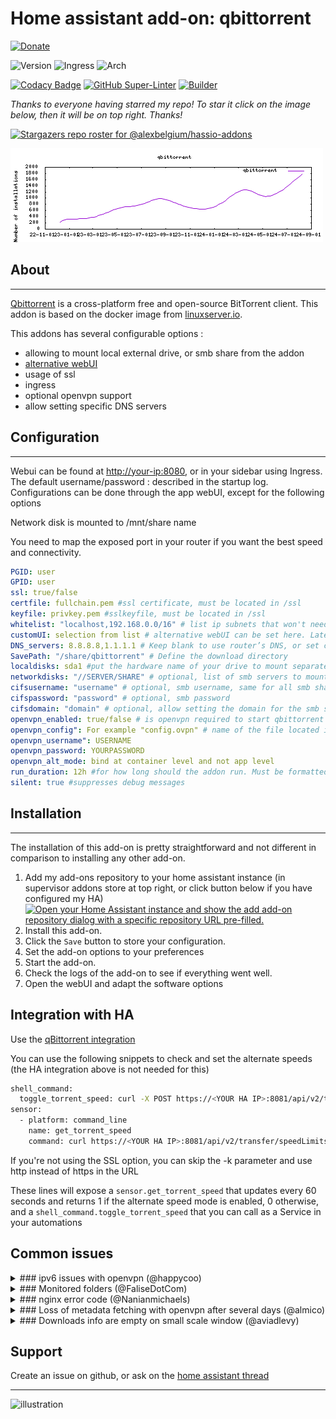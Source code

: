 # Home assistant add-on: qbittorrent

[![Donate][donation-badge]](https://www.buymeacoffee.com/alexbelgium)

![Version](https://img.shields.io/badge/dynamic/json?label=Version&query=%24.version&url=https%3A%2F%2Fraw.githubusercontent.com%2Falexbelgium%2Fhassio-addons%2Fmaster%2Fqbittorrent%2Fconfig.json)
![Ingress](https://img.shields.io/badge/dynamic/json?label=Ingress&query=%24.ingress&url=https%3A%2F%2Fraw.githubusercontent.com%2Falexbelgium%2Fhassio-addons%2Fmaster%2Fqbittorrent%2Fconfig.json)
![Arch](https://img.shields.io/badge/dynamic/json?color=success&label=Arch&query=%24.arch&url=https%3A%2F%2Fraw.githubusercontent.com%2Falexbelgium%2Fhassio-addons%2Fmaster%2Fqbittorrent%2Fconfig.json)

[![Codacy Badge](https://app.codacy.com/project/badge/Grade/9c6cf10bdbba45ecb202d7f579b5be0e)](https://www.codacy.com/gh/alexbelgium/hassio-addons/dashboard?utm_source=github.com&utm_medium=referral&utm_content=alexbelgium/hassio-addons&utm_campaign=Badge_Grade)
[![GitHub Super-Linter](https://img.shields.io/github/actions/workflow/status/alexbelgium/hassio-addons/weekly-supelinter.yaml?label=Lint%20code%20base)](https://github.com/marketplace/actions/weekly-supelinter.yaml)
[![Builder](https://img.shields.io/github/actions/workflow/status/alexbelgium/hassio-addons/builder.yaml?label=Builder)](https://github.com/alexbelgium/hassio-addons/actions/workflows/builder.yaml)

[donation-badge]: https://img.shields.io/badge/Buy%20me%20a%20coffee-%23d32f2f?logo=buy-me-a-coffee&style=flat&logoColor=white

_Thanks to everyone having starred my repo! To star it click on the image below, then it will be on top right. Thanks!_

[![Stargazers repo roster for @alexbelgium/hassio-addons](https://raw.githubusercontent.com/alexbelgium/hassio-addons/master/.github/stars2.svg)](https://github.com/alexbelgium/hassio-addons/stargazers)

![downloads evolution](https://raw.githubusercontent.com/alexbelgium/hassio-addons/master/qbittorrent/stats.png)

## About

---

[Qbittorrent](https://github.com/qbittorrent/qBittorrent) is a cross-platform free and open-source BitTorrent client.
This addon is based on the docker image from [linuxserver.io](https://www.linuxserver.io/).

This addons has several configurable options :

- allowing to mount local external drive, or smb share from the addon
- [alternative webUI](https://github.com/qbittorrent/qBittorrent/wiki/List-of-known-alternate-WebUIs)
- usage of ssl
- ingress
- optional openvpn support
- allow setting specific DNS servers

## Configuration

---

Webui can be found at <http://your-ip:8080>, or in your sidebar using Ingress.
The default username/password : described in the startup log.
Configurations can be done through the app webUI, except for the following options

Network disk is mounted to /mnt/share name

You need to map the exposed port in your router if you want the best speed and connectivity.

```yaml
PGID: user
GPID: user
ssl: true/false
certfile: fullchain.pem #ssl certificate, must be located in /ssl
keyfile: privkey.pem #sslkeyfile, must be located in /ssl
whitelist: "localhost,192.168.0.0/16" # list ip subnets that won't need a password (optional)
customUI: selection from list # alternative webUI can be set here. Latest version set at each addon start. Select 'custom' to fill it yourself in the webui
DNS_servers: 8.8.8.8,1.1.1.1 # Keep blank to use router’s DNS, or set custom DNS to avoid spamming in case of local DNS ad-remover
SavePath: "/share/qbittorrent" # Define the download directory
localdisks: sda1 #put the hardware name of your drive to mount separated by commas, or its label. ex. sda1, sdb1, MYNAS...
networkdisks: "//SERVER/SHARE" # optional, list of smb servers to mount, separated by commas
cifsusername: "username" # optional, smb username, same for all smb shares
cifspassword: "password" # optional, smb password
cifsdomain: "domain" # optional, allow setting the domain for the smb share
openvpn_enabled: true/false # is openvpn required to start qbittorrent
openvpn_config": For example "config.ovpn" # name of the file located in /config/openvpn.
openvpn_username": USERNAME
openvpn_password: YOURPASSWORD
openvpn_alt_mode: bind at container level and not app level
run_duration: 12h #for how long should the addon run. Must be formatted as number + time unit (ex : 5s, or 2m, or 12h, or 5d...)
silent: true #suppresses debug messages
```

## Installation

---

The installation of this add-on is pretty straightforward and not different in comparison to installing any other add-on.

1. Add my add-ons repository to your home assistant instance (in supervisor addons store at top right, or click button below if you have configured my HA)
   [![Open your Home Assistant instance and show the add add-on repository dialog with a specific repository URL pre-filled.](https://my.home-assistant.io/badges/supervisor_add_addon_repository.svg)](https://my.home-assistant.io/redirect/supervisor_add_addon_repository/?repository_url=https%3A%2F%2Fgithub.com%2Falexbelgium%2Fhassio-addons)
1. Install this add-on.
1. Click the `Save` button to store your configuration.
1. Set the add-on options to your preferences
1. Start the add-on.
1. Check the logs of the add-on to see if everything went well.
1. Open the webUI and adapt the software options

## Integration with HA

Use the [qBittorrent integration](https://www.home-assistant.io/integrations/qbittorrent/)

You can use the following snippets to check and set the alternate speeds (the HA integration above is not needed for this)

```bash
shell_command:
  toggle_torrent_speed: curl -X POST https://<YOUR HA IP>:8081/api/v2/transfer/toggleSpeedLimitsMode -k
sensor:
  - platform: command_line
    name: get_torrent_speed
    command: curl https://<YOUR HA IP>:8081/api/v2/transfer/speedLimitsMode -k
```

If you're not using the SSL option, you can skip the -k parameter and use http instead of https in the URL

These lines will expose a `sensor.get_torrent_speed` that updates every 60 seconds and returns 1 if the alternate speed mode is enabled, 0 otherwise, and a `shell_command.toggle_torrent_speed` that you can call as a Service in your automations

## Common issues

<details>
  <summary>### ipv6 issues with openvpn (@happycoo)</summary>
Add this code to your .ovpn config

```bash
# don't route lan through vpn
route 192.168.1.0 255.255.255.0 net_gateway

# deactivate ipv6
pull-filter ignore "dhcp-option DNS6"
pull-filter ignore "tun-ipv6"
pull-filter ignore "ifconfig-ipv6"
```
</details>

<details>
  <summary>### Monitored folders (@FaliseDotCom)</summary>

- go to config\addons_config\qBittorrent
- find (or create) the file watched_folders.json
- paste or adjust to the following:

```json
{
    "folder/to/watch": {
        "add_torrent_params": {
            "category": "",
            "content_layout": "Original",
            "download_limit": -1,
            "download_path": "[folder/for/INCOMPLETE_downloads]",
            "operating_mode": "AutoManaged",
            "ratio_limit": -2,
            "save_path": "[folder/for/COMPLETED_downloads]",
            "seeding_time_limit": -2,
            "skip_checking": false,
            "stopped": false,
            "tags": [
            ],
            "upload_limit": -1,
            "use_auto_tmm": false,
            "use_download_path": true
        },
        "recursive": false
    }
}
```
</details>

<details>
  <summary>### nginx error code (@Nanianmichaels)</summary>

> [cont-init.d] 30-nginx.sh: executing...
> [cont-init.d] 30-nginx.sh: exited 1.

Wait a couple minutes and restart addon, it could be a temporary unavailability of github

### Local mount with invalid argument (@antonio1475)

> [cont-init.d] 00-local_mounts.sh: executing...
> Local Disks mounting...
> mount: mounting /dev/sda1 on /mnt/sda1 failed: Invalid argument
> [19:19:44] FATAL: Unable to mount local drives! Please check the name.
> [cont-init.d] 00-local_mounts.sh: exited 0.

Try to mount by putting the partition label in the "localdisks" options instead of the hardware name
</details>

<details>
  <summary>### Loss of metadata fetching with openvpn after several days (@almico)</summary>

Add `ping-restart 60` to your config.ovpn
</details>

<details>
  <summary>### Downloads info are empty on small scale window (@aviadlevy)</summary>

When my window size width is lower than 960 pixels my downloads are empty.
Solution is to reset the Vuetorrent settings.
</details>

## Support

Create an issue on github, or ask on the [home assistant thread](https://community.home-assistant.io/t/home-assistant-addon-qbittorrent/279247)

---

![illustration](https://raw.githubusercontent.com/alexbelgium/hassio-addons/master/qbittorrent/illustration.png)
